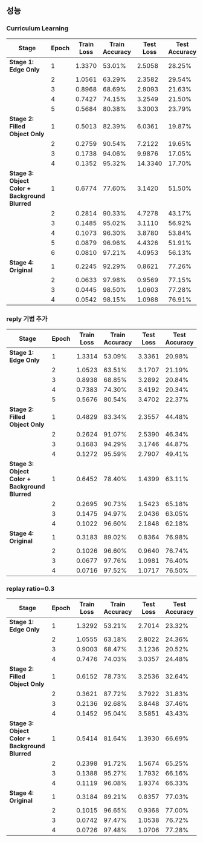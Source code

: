 ## 성능

### Curriculum Learning

| Stage                                          | Epoch | Train Loss | Train Accuracy | Test Loss | Test Accuracy |
| ---------------------------------------------- | ----- | ---------- | -------------- | --------- | ------------- |
| **Stage 1: Edge Only**                         | 1     | 1.3370     | 53.01%         | 2.5058    | 28.25%        |
|                                                | 2     | 1.0561     | 63.29%         | 2.3582    | 29.54%        |
|                                                | 3     | 0.8968     | 68.69%         | 2.9093    | 21.63%        |
|                                                | 4     | 0.7427     | 74.15%         | 3.2549    | 21.50%        |
|                                                | 5     | 0.5684     | 80.38%         | 3.3003    | 23.79%        |
| **Stage 2: Filled Object Only**                | 1     | 0.5013     | 82.39%         | 6.0361    | 19.87%        |
|                                                | 2     | 0.2759     | 90.54%         | 7.2122    | 19.65%        |
|                                                | 3     | 0.1738     | 94.06%         | 9.9876    | 17.05%        |
|                                                | 4     | 0.1352     | 95.32%         | 14.3340   | 17.70%        |
| **Stage 3: Object Color + Background Blurred** | 1     | 0.6774     | 77.60%         | 3.1420    | 51.50%        |
|                                                | 2     | 0.2814     | 90.33%         | 4.7278    | 43.17%        |
|                                                | 3     | 0.1485     | 95.02%         | 3.1110    | 56.92%        |
|                                                | 4     | 0.1073     | 96.30%         | 3.8780    | 53.84%        |
|                                                | 5     | 0.0879     | 96.96%         | 4.4326    | 51.91%        |
|                                                | 6     | 0.0810     | 97.21%         | 4.0953    | 56.13%        |
| **Stage 4: Original**                          | 1     | 0.2245     | 92.29%         | 0.8621    | 77.26%        |
|                                                | 2     | 0.0633     | 97.98%         | 0.9569    | 77.15%        |
|                                                | 3     | 0.0445     | 98.50%         | 1.0603    | 77.28%        |
|                                                | 4     | 0.0542     | 98.15%         | 1.0988    | 76.91%        |


### reply 기법 추가
| Stage                                          | Epoch | Train Loss | Train Accuracy | Test Loss | Test Accuracy |
| ---------------------------------------------- | ----- | ---------- | -------------- | --------- | ------------- |
| **Stage 1: Edge Only**                         | 1     | 1.3314     | 53.09%         | 3.3361    | 20.98%        |
|                                                | 2     | 1.0523     | 63.51%         | 3.1707    | 21.19%        |
|                                                | 3     | 0.8938     | 68.85%         | 3.2892    | 20.84%        |
|                                                | 4     | 0.7383     | 74.30%         | 3.4192    | 20.34%        |
|                                                | 5     | 0.5676     | 80.54%         | 3.4702    | 22.37%        |
| **Stage 2: Filled Object Only**                | 1     | 0.4829     | 83.34%         | 2.3557    | 44.48%        |
|                                                | 2     | 0.2624     | 91.07%         | 2.5390    | 46.34%        |
|                                                | 3     | 0.1683     | 94.29%         | 3.1746    | 44.87%        |
|                                                | 4     | 0.1272     | 95.59%         | 2.7907    | 49.41%        |
| **Stage 3: Object Color + Background Blurred** | 1     | 0.6452     | 78.40%         | 1.4399    | 63.11%        |
|                                                | 2     | 0.2695     | 90.73%         | 1.5423    | 65.18%        |
|                                                | 3     | 0.1475     | 94.97%         | 2.0436    | 63.05%        |
|                                                | 4     | 0.1022     | 96.60%         | 2.1848    | 62.18%        |
| **Stage 4: Original**                          | 1     | 0.3183     | 89.02%         | 0.8364    | 76.98%        |
|                                                | 2     | 0.1026     | 96.60%         | 0.9640    | 76.74%        |
|                                                | 3     | 0.0677     | 97.76%         | 1.0981    | 76.40%        |
|                                                | 4     | 0.0716     | 97.52%         | 1.0717    | 76.50%        |


### replay ratio=0.3
| Stage                                          | Epoch | Train Loss | Train Accuracy | Test Loss | Test Accuracy |
| ---------------------------------------------- | ----- | ---------- | -------------- | --------- | ------------- |
| **Stage 1: Edge Only**                         | 1     | 1.3292     | 53.21%         | 2.7014    | 23.32%        |
|                                                | 2     | 1.0555     | 63.18%         | 2.8022    | 24.36%        |
|                                                | 3     | 0.9003     | 68.47%         | 3.1236    | 20.52%        |
|                                                | 4     | 0.7476     | 74.03%         | 3.0357    | 24.48%        |
| **Stage 2: Filled Object Only**                | 1     | 0.6152     | 78.73%         | 3.2536    | 32.64%        |
|                                                | 2     | 0.3621     | 87.72%         | 3.7922    | 31.83%        |
|                                                | 3     | 0.2136     | 92.68%         | 3.8448    | 37.46%        |
|                                                | 4     | 0.1452     | 95.04%         | 3.5851    | 43.43%        |
| **Stage 3: Object Color + Background Blurred** | 1     | 0.5414     | 81.64%         | 1.3930    | 66.69%        |
|                                                | 2     | 0.2398     | 91.72%         | 1.5674    | 65.25%        |
|                                                | 3     | 0.1388     | 95.27%         | 1.7932    | 66.16%        |
|                                                | 4     | 0.1119     | 96.08%         | 1.9374    | 66.33%        |
| **Stage 4: Original**                          | 1     | 0.3184     | 89.21%         | 0.8357    | 77.03%        |
|                                                | 2     | 0.1015     | 96.65%         | 0.9368    | 77.00%        |
|                                                | 3     | 0.0742     | 97.47%         | 1.0538    | 76.72%        |
|                                                | 4     | 0.0726     | 97.48%         | 1.0706    | 77.28%        |
